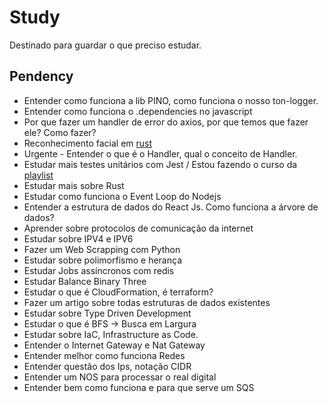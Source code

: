 # Study

Destinado para guardar o que preciso estudar.

## Pendency

- Entender como funciona a lib PINO, como funciona o nosso ton-logger.
- Entender como funciona o .dependencies no javascript
- Por que fazer um handler de error do axios, por que temos que fazer ele? Como fazer?
- Reconhecimento facial em [rust](https://www.youtube.com/watch?v=8iDeXbCKlvE)
- Urgente - Entender o que é o Handler, qual o conceito de Handler.
- Estudar mais testes unitários com Jest / Estou fazendo o curso da [playlist](https://www.youtube.com/watch?v=bA9dgNMHVMU&list=PLz_YTBuxtxt6_Zf1h-qzNsvVt46H8ziKh&index=7)
- Estudar mais sobre Rust
- Estudar como funciona o Event Loop do Nodejs
- Entender a estrutura de dados do React Js. Como funciona a árvore de dados?
- Aprender sobre protocolos de comunicação da internet
- Estudar sobre IPV4 e IPV6
- Fazer um Web Scrapping com Python
- Estudar sobre polimorfismo e herança
- Estudar Jobs assíncronos com redis
- Estudar Balance Binary Three
- Estudar o que é CloudFormation, é terraform?
- Fazer um artigo sobre todas estruturas de dados existentes
- Estudar sobre Type Driven Development
- Estudar o que é BFS -> Busca em Largura
- Estudar sobre IaC, Infrastructure as Code.
- Entender o Internet Gateway e Nat Gateway
- Entender melhor como funciona Redes
- Entender questão dos Ips, notação CIDR
- Entender um NOS para processar o real digital
- Entender bem como funciona e para que serve um SQS

